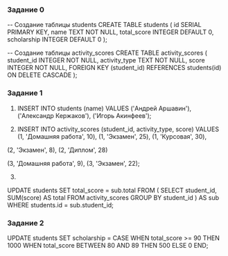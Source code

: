 ###  Задание 0

-- Создание таблицы students
     CREATE TABLE students (
     id SERIAL PRIMARY KEY,
     name TEXT NOT NULL,
     total_score INTEGER DEFAULT 0,
     scholarship INTEGER DEFAULT 0
     );

-- Создание таблицы activity_scores
CREATE TABLE activity_scores (
student_id INTEGER NOT NULL,
activity_type TEXT NOT NULL,
score INTEGER NOT NULL,
FOREIGN KEY (student_id)
REFERENCES students(id)
ON DELETE CASCADE
);

###  Задание 1

1) INSERT INTO students (name)
VALUES
('Андрей Аршавин'),
('Александр Кержаков'),
('Игорь Акинфеев');

2) INSERT INTO activity_scores (student_id, activity_type, score) VALUES
(1, 'Домашняя работа', 10),
(1, 'Экзамен', 25),
(1, 'Курсовая', 30),

(2, 'Экзамен', 8),
(2, 'Диплом', 28)

(3, 'Домашняя работа', 9),
(3, 'Экзамен', 22);

3) 
UPDATE students
   SET total_score = sub.total
   FROM (
   SELECT student_id, SUM(score) AS total
   FROM activity_scores
   GROUP BY student_id
   ) AS sub
   WHERE students.id = sub.student_id;

### Задание 2

UPDATE students
SET scholarship =
CASE
WHEN total_score >= 90 THEN 1000
WHEN total_score BETWEEN 80 AND 89 THEN 500
ELSE 0
END;

